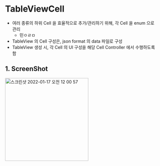 # TableViewCell
* 여러 종류의 하위 Cell 을 효율적으로 추가/관리하기 위해, 각 Cell 을 enum 으로 관리
  * 민ㅇㄹㅁ  
* TableView 의 Cell 구성은, json format 의 data 파일로 구성
* TableView 생성 시, 각 Cell 의 UI 구성을 해당 Cell Controller 에서 수행하도록 함


## 1. ScreenShot
<img width="273" alt="스크린샷 2022-01-17 오전 12 00 57" src="https://user-images.githubusercontent.com/30424849/149665525-240996d2-700b-4ab2-a460-a4b7a98de939.png">

